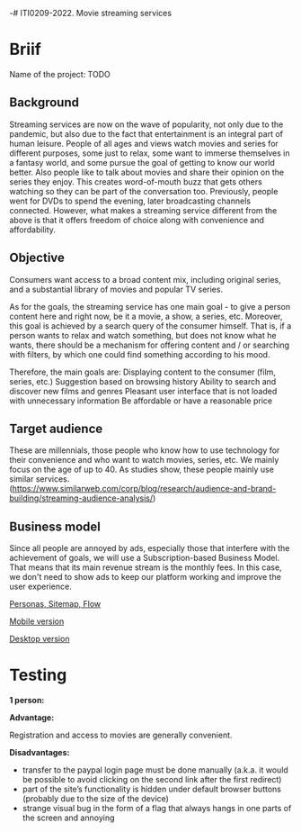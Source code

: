-# ITI0209-2022. Movie streaming services

# Briif #

Name of the project: TODO

## Background ##
Streaming services are now on the wave of popularity, not only due to the pandemic, but also due to the fact that entertainment is an integral part of human leisure. People of all ages and views watch movies and series for different purposes, some just to relax, some want to immerse themselves in a fantasy world, and some pursue the goal of getting to know our world better. Also people like to talk about movies and share their opinion on the series they enjoy. This creates word-of-mouth buzz that gets others watching so they can be part of the conversation too.
Previously, people went for DVDs to spend the evening, later broadcasting channels connected. However, what makes a streaming service different from the above is that it offers freedom of choice along with convenience and affordability.

## Objective ##
Consumers want access to a broad content mix, including original series, and a substantial library of movies and popular TV series.

As for the goals, the streaming service has one main goal - to give a person content here and right now, be it a movie, a show, a series, etc. Moreover, this goal is achieved by a search query of the consumer himself. That is, if a person wants to relax and watch something, but does not know what he wants, there should be a mechanism for offering content and / or searching with filters, by which one could find something according to his mood.

Therefore, the main goals are:
Displaying content to the consumer (film, series, etc.)
Suggestion based on browsing history
Ability to search and discover new films and genres
Pleasant user interface that is not loaded with unnecessary information
Be affordable or have a reasonable price

## Target audience ##
These are millennials, those people who know how to use technology for their convenience and who want to watch movies, series, etc. We mainly focus on the age of up to 40. 
As studies show, these people mainly use similar services. (https://www.similarweb.com/corp/blog/research/audience-and-brand-building/streaming-audience-analysis/)

## Business model ##
Since all people are annoyed by ads, especially those that interfere with the achievement of goals, we will use a Subscription-based Business Model. That means that its main revenue stream is the monthly fees. In this case, we don't need to show ads to keep our platform working and improve the user experience.

[Personas, Sitemap, Flow](https://www.figma.com/file/jMbuR4NPbzvCWFNYJNjt9v/1.-kodut%C3%B6%C3%B6?node-id=0%3A1)

[Mobile version](https://www.figma.com/file/SzeQgL9AqbgdL8SKFJ5zmv/mobile-version?node-id=0%3A1)

[Desktop version](https://www.figma.com/file/ZHNbsLfdZyb7we6HvND9gR/desktop-version?node-id=7%3A22)


# Testing #
**1 person:**

**Advantage:**

Registration and access to movies are generally convenient.

**Disadvantages:**
- transfer to the paypal login page must be done manually (a.k.a. it would be possible to avoid clicking on the second link after the first redirect)
- part of the site’s functionality is hidden under default browser buttons (probably due to the size of the device)
- strange visual bug in the form of a flag that always hangs in one parts of the screen and annoying

